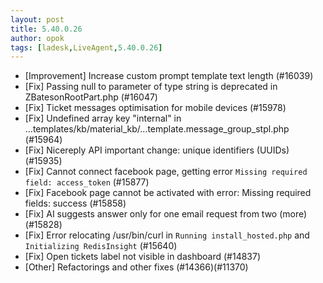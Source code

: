 ```yaml
---
layout: post
title: 5.40.0.26
author: opok
tags: [ladesk,LiveAgent,5.40.0.26]
---
```

- [Improvement] Increase custom prompt template text length (#16039)
- [Fix] Passing null to parameter of type string is deprecated in ZBatesonRootPart.php (#16047)
- [Fix] Ticket messages optimisation for mobile devices (#15978)
- [Fix] Undefined array key "internal" in ...templates/kb/material_kb/...template.message_group_stpl.php (#15964)
- [Fix] Nicereply API important change: unique identifiers (UUIDs) (#15935)
- [Fix] Cannot connect facebook page, getting error `Missing required field: access_token` (#15877)
- [Fix] Facebook page cannot be activated with error: Missing required fields: success (#15858)
- [Fix] AI suggests answer only for one email request from two (more) (#15828)
- [Fix] Error relocating /usr/bin/curl in `Running install_hosted.php` and `Initializing RedisInsight` (#15640)
- [Fix] Open tickets label not visible in dashboard (#14837)
- [Other] Refactorings and other fixes (#14366)(#11370)